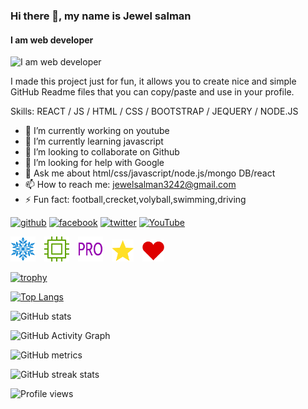 

### Hi there 👋, my name is Jewel salman
#### I am web developer
![I am web developer](https://scontent.fdac110-1.fna.fbcdn.net/v/t39.30808-6/278511052_1431225977328373_1653151171262852731_n.png?stp=dst-png_s960x960&_nc_cat=104&ccb=1-5&_nc_sid=e3f864&_nc_eui2=AeGJyq_L0LIfAZdrDbnSMJOIj5KBvG3GUIePkoG8bcZQh0aRgE9GzXzICtUKzr8UIa328FeJwNpbPxH7CQfyyolw&_nc_ohc=__1kcclgdBwAX-9lbVk&_nc_ht=scontent.fdac110-1.fna&oh=00_AT-WoNEC6MgUtawg5IXu1R4bwicupXFcZE8S1ht5lHfFXQ&oe=62666A65)


I made this project just for fun, it allows you to create nice and simple GitHub Readme files that you can copy/paste and use in your profile.

Skills:  REACT / JS / HTML / CSS / BOOTSTRAP / JEQUERY / NODE.JS 

- 🔭 I’m currently working on youtube 
- 🌱 I’m currently learning javascript 
- 👯 I’m looking to collaborate on Github 
- 🤔 I’m looking for help with Google 
- 💬 Ask me about html/css/javascript/node.js/mongo DB/react 
- 📫 How to reach me: jewelsalman3242@gmail.com
- ⚡ Fun fact: football,crecket,volyball,swimming,driving 


[<img src='https://cdn.jsdelivr.net/npm/simple-icons@3.0.1/icons/github.svg' alt='github' height='40'>](https://github.com/https://github.com/Jewelsalman)  [<img src='https://cdn.jsdelivr.net/npm/simple-icons@3.0.1/icons/facebook.svg' alt='facebook' height='40'>](https://www.facebook.com/https://www.facebook.com/jewelsalman3242)  [<img src='https://cdn.jsdelivr.net/npm/simple-icons@3.0.1/icons/twitter.svg' alt='twitter' height='40'>](https://twitter.com/https://twitter.com/jewelsalman16)  [<img src='https://cdn.jsdelivr.net/npm/simple-icons@3.0.1/icons/youtube.svg' alt='YouTube' height='40'>](https://www.youtube.com/channel/https://www.youtube.com/channel/UCtvoe_34RdFAO43ZgMA1e5g)  

<a href='https://archiveprogram.github.com/'><img src='https://raw.githubusercontent.com/acervenky/animated-github-badges/master/assets/acbadge.gif' width='40' height='40'></a> <a href='https://docs.github.com/en/developers'><img src='https://raw.githubusercontent.com/acervenky/animated-github-badges/master/assets/devbadge.gif' width='40' height='40'></a> <a href='https://github.com/pricing'><img src='https://raw.githubusercontent.com/acervenky/animated-github-badges/master/assets/pro.gif' width='40' height='40'></a> <a href='https://stars.github.com/'><img src='https://raw.githubusercontent.com/acervenky/animated-github-badges/master/assets/starbadge.gif' width='35' height='35'></a> <a href='https://docs.github.com/en/github/supporting-the-open-source-community-with-github-sponsors'><img src='https://raw.githubusercontent.com/acervenky/animated-github-badges/master/assets/sponsorbadge.gif' width='35' height='35'></a> 

[![trophy](https://github-profile-trophy.vercel.app/?username=https://github.com/Jewelsalman)](https://github.com/ryo-ma/github-profile-trophy)

[![Top Langs](https://github-readme-stats.vercel.app/api/top-langs/?username=https://github.com/Jewelsalman)](https://github.com/anuraghazra/github-readme-stats)

![GitHub stats](https://github-readme-stats.vercel.app/api?username=https://github.com/Jewelsalman&show_icons=true&count_private=true)  

![GitHub Activity Graph](https://activity-graph.herokuapp.com/graph?username=https://github.com/Jewelsalman)  

![GitHub metrics](https://metrics.lecoq.io/https://github.com/Jewelsalman)  

![GitHub streak stats](https://github-readme-streak-stats.herokuapp.com/?user=https://github.com/Jewelsalman)  

![Profile views](https://gpvc.arturio.dev/https://github.com/Jewelsalman)  
